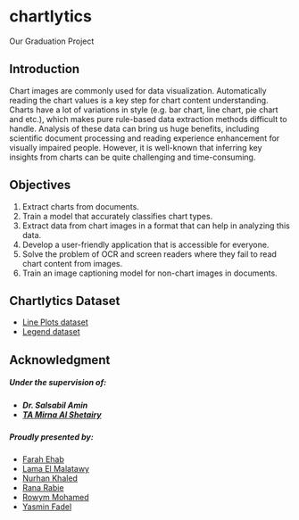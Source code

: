 # chartlytics

Our Graduation Project

<h2> Introduction </h2>
Chart images are commonly used for data visualization. Automatically reading the chart values is a key step for chart content understanding. Charts have a lot of variations in style (e.g. bar chart, line chart, pie chart and etc.), which makes pure rule-based data extraction methods difficult to handle. Analysis of these data can bring us huge benefits, including scientific document processing and reading experience enhancement for visually impaired people. However, it is well-known that inferring key insights from charts can be quite challenging and time-consuming.

<h2> Objectives </h2>
<ol>
<li>Extract charts from documents.
<li>Train a model that accurately classifies chart types.
<li>Extract data from chart images in a format that can help in analyzing this data.
<li>Develop a user-friendly application that is accessible for everyone.
<li>Solve the problem of OCR and screen readers where they fail to read chart content from images.
<li>Train an  image captioning model for non-chart images in documents.
</ol>

<h2> Chartlytics Dataset </h2> 
<ul>
<li><a href="https://drive.google.com/drive/folders/1WewWAXXtW-fipTEfz9z9Lg6noEjf1ACd">Line Plots dataset</a>
<li><a href="https://drive.google.com/file/d/1q0xICah53D-U-uzb3qRnUMnQBdEdude9/view">Legend dataset</a>
</ul>

## Acknowledgment

<h5> Under the supervision of: <h5>
<ul>
  <li> Dr. Salsabil Amin
  <li> <a href="https://github.com/mshetairy">TA Mirna Al Shetairy</a>

</ul>
<h5>Proudly presented by:</h5>
<ul>
  <li> <a href="https://github.com/FarahEhab">Farah Ehab</a>
  <li> <a href="https://github.com/LamaElMalatawy">Lama El Malatawy</a>
  <li> <a href="https://github.com/nurhaankhaled">Nurhan Khaled</a>
  <li> <a href="https://github.com/Rana-Rabie">Rana Rabie</a>
  <li> <a href="https://github.com/rowym">Rowym Mohamed</a>
  <li> <a href="https://github.com/yasminFadel">Yasmin Fadel</a>
</ul>
